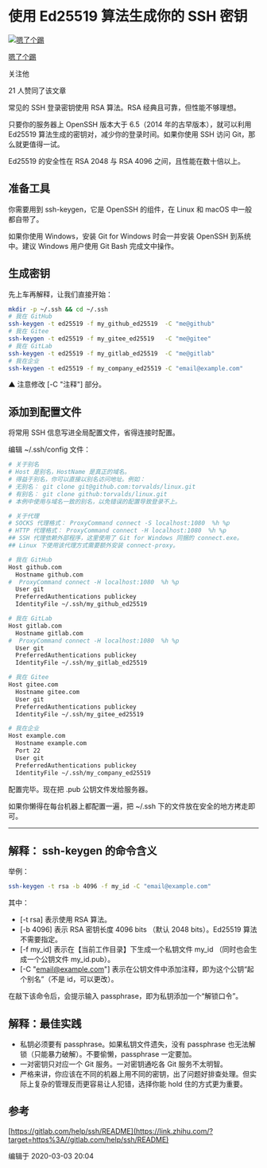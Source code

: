# 使用 Ed25519 算法生成你的 SSH 密钥

[![嗯了个踢](https://pic3.zhimg.com/v2-97edb8efc7e3ad983e78e64df7319f8a_xs.jpg?source=172ae18b)](https://www.zhihu.com/people/plus-nt)

[嗯了个踢](https://www.zhihu.com/people/plus-nt)

关注他

21 人赞同了该文章

常见的 SSH 登录密钥使用 RSA 算法。RSA 经典且可靠，但性能不够理想。

只要你的服务器上 OpenSSH 版本大于 6.5（2014 年的古早版本），就可以利用 Ed25519 算法生成的密钥对，减少你的登录时间。如果你使用 SSH 访问 Git，那么就更值得一试。

Ed25519 的安全性在 RSA 2048 与 RSA 4096 之间，且性能在数十倍以上。

## 准备工具

你需要用到 ssh-keygen，它是 OpenSSH 的组件，在 Linux 和 macOS 中一般都自带了。

如果你使用 Windows，安装 Git for Windows 时会一并安装 OpenSSH 到系统中。建议 Windows 用户使用 Git Bash 完成文中操作。

## 生成密钥

先上车再解释，让我们直接开始：

```bash
mkdir -p ~/.ssh && cd ~/.ssh
# 我在 GitHub
ssh-keygen -t ed25519 -f my_github_ed25519  -C "me@github"
# 我在 Gitee
ssh-keygen -t ed25519 -f my_gitee_ed25519   -C "me@gitee"
# 我在 GitLab
ssh-keygen -t ed25519 -f my_gitlab_ed25519  -C "me@gitlab"
# 我在企业
ssh-keygen -t ed25519 -f my_company_ed25519 -C "email@example.com"
```

▲ 注意修改 [-C "注释"] 部分。

## 添加到配置文件

将常用 SSH 信息写进全局配置文件，省得连接时配置。

编辑 ~/.ssh/config 文件：

```bash
# 关于别名
# Host 是别名，HostName 是真正的域名。
# 得益于别名，你可以直接以别名访问地址。例如：
# 无别名： git clone git@github.com:torvalds/linux.git
# 有别名： git clone github:torvalds/linux.git
# 本例中使用与域名一致的别名，以免错误的配置导致登录不上。

# 关于代理
# SOCKS 代理格式： ProxyCommand connect -S localhost:1080  %h %p
# HTTP 代理格式： ProxyCommand connect -H localhost:1080  %h %p
## SSH 代理依赖外部程序，这里使用了 Git for Windows 同捆的 connect.exe。
## Linux 下使用该代理方式需要额外安装 connect-proxy。

# 我在 GitHub
Host github.com
  Hostname github.com
#  ProxyCommand connect -H localhost:1080  %h %p
  User git
  PreferredAuthentications publickey
  IdentityFile ~/.ssh/my_github_ed25519

# 我在 GitLab
Host gitlab.com
  Hostname gitlab.com
#  ProxyCommand connect -H localhost:1080  %h %p
  User git
  PreferredAuthentications publickey
  IdentityFile ~/.ssh/my_gitlab_ed25519

# 我在 Gitee
Host gitee.com
  Hostname gitee.com
  User git
  PreferredAuthentications publickey
  IdentityFile ~/.ssh/my_gitee_ed25519

# 我在企业
Host example.com
  Hostname example.com
  Port 22
  User git
  PreferredAuthentications publickey
  IdentityFile ~/.ssh/my_company_ed25519
```

配置完毕。现在把 .pub 公钥文件发给服务器。

如果你懒得在每台机器上都配置一遍，把 ~/.ssh 下的文件放在安全的地方拷走即可。

------

## 解释： ssh-keygen 的命令含义

举例：

```bash
ssh-keygen -t rsa -b 4096 -f my_id -C "email@example.com"
```

其中：

- [-t rsa] 表示使用 RSA 算法。
- [-b 4096] 表示 RSA 密钥长度 4096 bits （默认 2048 bits）。Ed25519 算法不需要指定。
- [-f my_id] 表示在【当前工作目录】下生成一个私钥文件 my_id （同时也会生成一个公钥文件 my_id.pub）。
- [-C "email@example.com"] 表示在公钥文件中添加注释，即为这个公钥“起个别名”（不是 id，可以更改）。

在敲下该命令后，会提示输入 passphrase，即为私钥添加一个“解锁口令”。

## 解释：最佳实践

- 私钥必须要有 passphrase。如果私钥文件遗失，没有 passphrase 也无法解锁（只能暴力破解）。不要偷懒，passphrase 一定要加。
- 一对密钥只对应一个 Git 服务。一对密钥通吃各 Git 服务不太明智。
- 严格来讲，你应该在不同的机器上用不同的密钥，出了问题好排查处理。但实际上复杂的管理反而更容易让人犯错，选择你能 hold 住的方式更为重要。

## 参考

[https://gitlab.com/help/ssh/README](https://link.zhihu.com/?target=https%3A//gitlab.com/help/ssh/README)

编辑于 2020-03-03 20:04